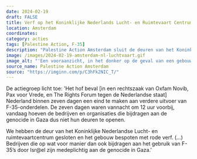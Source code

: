 ```yaml
---
date: 2024-02-19
draft: FALSE
title: Verf op het Koninklijke Nederlands Lucht- en Ruimtevaart Centrum
location: Amsterdam
coordinates: 
category: acties
tags: [Palestine Action, F-35]
description: "Palestine Action Amsterdam sluit de deuren van het Koninklijke Nederlandse Lucht- en Ruimtevaartcentrum en bespuit het gebouw met rode verf. Het bedrijf draagt bij aan het gebruik van F-35-gevechtsvliegtuigonderdelen, en is daarmee medeplichtig aan de genocide in Gaza."
image: /images/2024-02-19-amsterdam-nl-luchtvaart.gif
image_alt: "'Een vooraanzicht, in het donker op de geval van een gebouw van het Koninklijke Nederlandse Lucht- en Ruimtevaartcentrum in Amsterdam. Een persoon bespuit de gevel met rode verf.'"
source_name: Palestine Action Amsterdam
source: "https://imginn.com/p/C3hFk2NIC_T/"
---
```

De actiegroep licht toe: 'Het hof beval [in een  rechtszaak van Oxfam Novib, Pax voor Vrede, en The Rights Forum tegen de Nederlandse staat] Nederland binnen zeven dagen een eind te maken aan verdere uitvoer van F-35-onderdelen. De zeven dagen waren vannacht om 12 uur voorbij, vandaag hoeven de bedrijven en organisaties die bijdragen aan de genocide in Gaza dus niet hun deuren te openen. 

We hebben de deur van het Koninklijke Nederlandse Lucht- en ruimtevaartcentrum gesloten en het gebouw bespoten met rode verf. (...) Bedrijven die op wat voor manier dan ook bijdragen aan het gebruik van F-35’s door Isr@el zijn medeplichtig aan de genocide in Gaza.' 